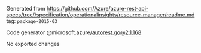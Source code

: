 Generated from https://github.com/Azure/azure-rest-api-specs/tree//specification/operationalinsights/resource-manager/readme.md tag: `package-2015-03`

Code generator @microsoft.azure/autorest.go@2.1.168

No exported changes